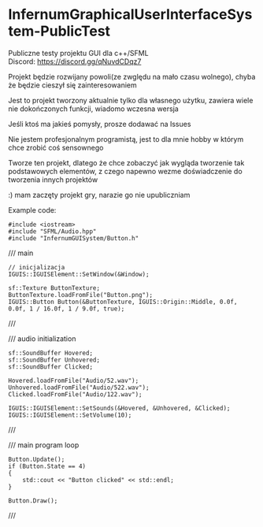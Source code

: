 # InfernumGraphicalUserInterfaceSystem-PublicTest
Publiczne testy projektu GUI dla c++/SFML<br/>
Discord: https://discord.gg/qNuvdCDqz7

Projekt będzie rozwijany powoli(ze zwględu na mało czasu wolnego), chyba że będzie cieszył się zainteresowaniem

Jest to projekt tworzony aktualnie tylko dla własnego użytku, zawiera wiele nie dokończonych funkcji, wiadomo wczesna wersja

Jeśli ktoś ma jakieś pomysły, prosze dodawać na Issues

Nie jestem profesjonalnym programistą, jest to dla mnie hobby w którym chce zrobić coś sensownego

Tworze ten projekt, dlatego że chce zobaczyć jak wygląda tworzenie tak podstawowych elementów, z czego napewno wezme doświadczenie do tworzenia innych projektów

:) mam zaczęty projekt gry, narazie go nie upubliczniam

Example code:

	#include <iostream>
	#include "SFML/Audio.hpp"
	#include "InfernumGUISystem/Button.h"

/// main<br/>

	// inicjalizacja
	IGUIS::IGUISElement::SetWindow(&Window);
		
	sf::Texture ButtonTexture;
	ButtonTexture.loadFromFile("Button.png");
	IGUIS::Button Button(&ButtonTexture, IGUIS::Origin::Middle, 0.0f, 0.0f, 1 / 16.0f, 1 / 9.0f, true);
		
///

/// audio initialization

	sf::SoundBuffer Hovered;
	sf::SoundBuffer Unhovered;
	sf::SoundBuffer Clicked;

	Hovered.loadFromFile("Audio/52.wav");
	Unhovered.loadFromFile("Audio/522.wav");
	Clicked.loadFromFile("Audio/122.wav");
	
	IGUIS::IGUISElement::SetSounds(&Hovered, &Unhovered, &Clicked);
	IGUIS::IGUISElement::SetVolume(10);

///

/// main program loop<br/>

	Button.Update();
	if (Button.State == 4)
	{
		std::cout << "Button clicked" << std::endl;
	}
	
	Button.Draw();

///
